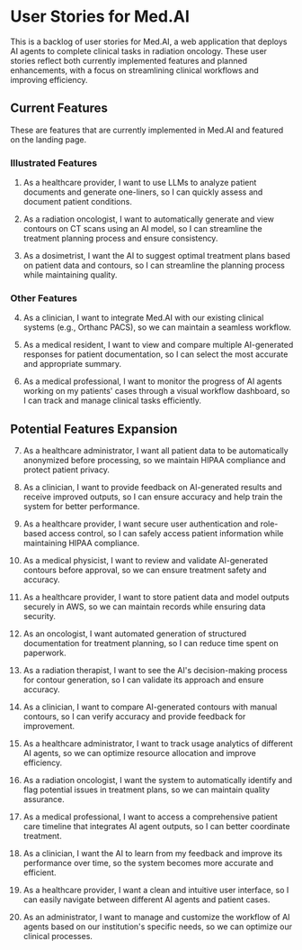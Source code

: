 # User Stories for Med.AI

This is a backlog of user stories for Med.AI, a web application that deploys AI agents to complete clinical tasks in radiation oncology. These user stories reflect both currently implemented features and planned enhancements, with a focus on streamlining clinical workflows and improving efficiency.

## Current Features

These are features that are currently implemented in Med.AI and featured on the landing page.

### Illustrated Features

1. As a healthcare provider, I want to use LLMs to analyze patient documents and generate one-liners, so I can quickly assess and document patient conditions.

2. As a radiation oncologist, I want to automatically generate and view contours on CT scans using an AI model, so I can streamline the treatment planning process and ensure consistency.

3. As a dosimetrist, I want the AI to suggest optimal treatment plans based on patient data and contours, so I can streamline the planning process while maintaining quality.

### Other Features

4. As a clinician, I want to integrate Med.AI with our existing clinical systems (e.g., Orthanc PACS), so we can maintain a seamless workflow.

5. As a medical resident, I want to view and compare multiple AI-generated responses for patient documentation, so I can select the most accurate and appropriate summary.

6. As a medical professional, I want to monitor the progress of AI agents working on my patients' cases through a visual workflow dashboard, so I can track and manage clinical tasks efficiently.

## Potential Features Expansion

7. As a healthcare administrator, I want all patient data to be automatically anonymized before processing, so we maintain HIPAA compliance and protect patient privacy.

8. As a clinician, I want to provide feedback on AI-generated results and receive improved outputs, so I can ensure accuracy and help train the system for better performance.

9. As a healthcare provider, I want secure user authentication and role-based access control, so I can safely access patient information while maintaining HIPAA compliance.

10. As a medical physicist, I want to review and validate AI-generated contours before approval, so we can ensure treatment safety and accuracy.

11. As a healthcare provider, I want to store patient data and model outputs securely in AWS, so we can maintain records while ensuring data security.

12. As an oncologist, I want automated generation of structured documentation for treatment planning, so I can reduce time spent on paperwork.

13. As a radiation therapist, I want to see the AI's decision-making process for contour generation, so I can validate its approach and ensure accuracy.

14. As a clinician, I want to compare AI-generated contours with manual contours, so I can verify accuracy and provide feedback for improvement.

15. As a healthcare administrator, I want to track usage analytics of different AI agents, so we can optimize resource allocation and improve efficiency.

16. As a radiation oncologist, I want the system to automatically identify and flag potential issues in treatment plans, so we can maintain quality assurance.

17. As a medical professional, I want to access a comprehensive patient care timeline that integrates AI agent outputs, so I can better coordinate treatment.

18. As a clinician, I want the AI to learn from my feedback and improve its performance over time, so the system becomes more accurate and efficient.

19. As a healthcare provider, I want a clean and intuitive user interface, so I can easily navigate between different AI agents and patient cases.

20. As an administrator, I want to manage and customize the workflow of AI agents based on our institution's specific needs, so we can optimize our clinical processes.
